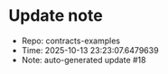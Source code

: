 ﻿# Update note
- Repo: contracts-examples
- Time: 2025-10-13 23:23:07.6479639
- Note: auto-generated update #18
